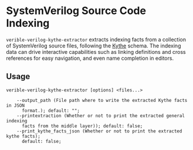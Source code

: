 # SystemVerilog Source Code Indexing

<!--*
freshness: { owner: 'fangism' reviewed: '2020-10-07' }
*-->

`verible-verilog-kythe-extractor` extracts indexing facts from a collection of
SystemVerilog source files, following the [Kythe](http://kythe.io) schema. The
indexing data can drive interactive capabilities such as linking definitions and
cross references for easy navigation, and even name completion in editors.

## Usage

```
verible-verilog-kythe-extractor [options] <files...>

    --output_path (File path where to write the extracted Kythe facts in JSON
      format.); default: "";
    --printextraction (Whether or not to print the extracted general indexing
      facts from the middle layer)); default: false;
    --print_kythe_facts_json (Whether or not to print the extracted kythe facts);
      default: false;
```
